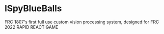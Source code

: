 # ISpyBlueBalls
FRC 1807's first full use custom vision processing system, designed for FRC 2022 RAPID REACT GAME
